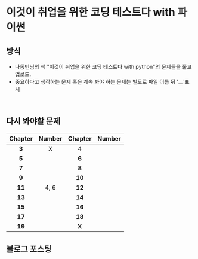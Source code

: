 # 이것이 취업을 위한 코딩 테스트다 with 파이썬

## 방식
* 나동빈님의 책 "이것이 취업을 위한 코딩 테스트다 with python"의 문제들을 풀고 업로드.
* 중요하다고 생각하는 문제 혹은 계속 봐야 하는 문제는 별도로 파일 이름 뒤 '__'표시

</br>

## 다시 봐야할 문제

| Chapter | Number | Chapter | Number |
| :------:| :-----:| :------:| :-----:| 
| **3** | X | 4 |   |
| **5** |  | **6** |   |
| **7** |  | **8** |   |
| **9** |  | **10** |   |
| **11** | 4, 6 | **12** |   |
| **13** |  | **14** |   |
| **15** |  | **16** |   |
| **17** |  | **18** |   |
| **19** |  |  **X** |   |

## 블로그 포스팅

